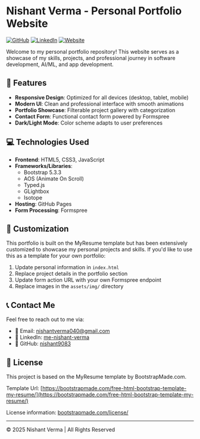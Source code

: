 # Nishant Verma - Personal Portfolio Website

[![GitHub](https://img.shields.io/badge/GitHub-nishant9083-blue?logo=github)](https://github.com/nishant9083)
[![LinkedIn](https://img.shields.io/badge/LinkedIn-me--nishant--verma-blue?logo=linkedin)](https://www.linkedin.com/in/me-nishant-verma/)
[![Website](https://img.shields.io/badge/Website-Live-green)](https://nishant9083.github.io)

Welcome to my personal portfolio repository! This website serves as a showcase of my skills, projects, and professional journey in software development, AI/ML, and app development.

## 🌟 Features

- **Responsive Design**: Optimized for all devices (desktop, tablet, mobile)
- **Modern UI**: Clean and professional interface with smooth animations
- **Portfolio Showcase**: Filterable project gallery with categorization
- **Contact Form**: Functional contact form powered by Formspree
- **Dark/Light Mode**: Color scheme adapts to user preferences

## 💻 Technologies Used

- **Frontend**: HTML5, CSS3, JavaScript
- **Frameworks/Libraries**: 
  - Bootstrap 5.3.3
  - AOS (Animate On Scroll)
  - Typed.js
  - GLightbox
  - Isotope
- **Hosting**: GitHub Pages
- **Form Processing**: Formspree

## 🔧 Customization

This portfolio is built on the MyResume template but has been extensively customized to showcase my personal projects and skills. If you'd like to use this as a template for your own portfolio:

1. Update personal information in `index.html`
2. Replace project details in the portfolio section
3. Update form action URL with your own Formspree endpoint
4. Replace images in the `assets/img/` directory

## 📞 Contact Me

Feel free to reach out to me via:
- 📧 Email: nishantverma040@gmail.com
- 💼 LinkedIn: [me-nishant-verma](https://www.linkedin.com/in/me-nishant-verma/)
- 🐙 GitHub: [nishant9083](https://github.com/nishant9083)

## 📄 License

This project is based on the MyResume template by BootstrapMade.com.  

Template Url: [https://bootstrapmade.com/free-html-bootstrap-template-my-resume/](https://bootstrapmade.com/free-html-bootstrap-template-my-resume/) 

License information: [bootstrapmade.com/license/](https://bootstrapmade.com/license/)

---

© 2025 Nishant Verma | All Rights Reserved
